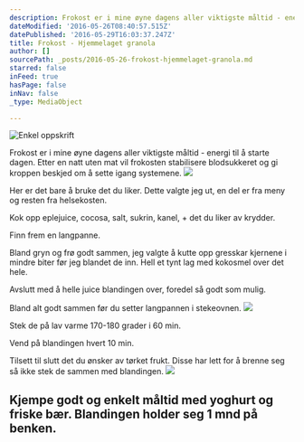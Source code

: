 ```yaml
---
description: Frokost er i mine øyne dagens aller viktigste måltid - energi til å starte dagen. Etter en natt uten mat vil frokosten stabilisere blodsukkeret og gi kroppen beskjed om å sette igang systemene.
dateModified: '2016-05-26T08:40:57.515Z'
datePublished: '2016-05-29T16:03:37.247Z'
title: Frokost - Hjemmelaget granola
author: []
sourcePath: _posts/2016-05-26-frokost-hjemmelaget-granola.md
starred: false
inFeed: true
hasPage: false
inNav: false
_type: MediaObject

---
```

![Enkel oppskrift](https://the-grid-user-content.s3-us-west-2.amazonaws.com/78ebe392-6a49-4606-8624-a08dc6970aad.jpg)

Frokost er i mine øyne dagens aller viktigste måltid - energi til å starte dagen. Etter en natt uten mat vil frokosten stabilisere blodsukkeret og gi kroppen beskjed om å sette igang systemene.
![](https://the-grid-user-content.s3-us-west-2.amazonaws.com/1682c2ce-05eb-4d51-8f3a-30df79655fef.jpg)

Her er det bare å bruke det du liker. Dette valgte jeg ut, en del er fra meny og resten fra helsekosten.

Kok opp eplejuice, cocosa, salt, sukrin, kanel, + det du liker av krydder.

Finn frem en langpanne.

Bland gryn og frø godt sammen, jeg valgte å kutte opp gresskar kjernene i mindre biter før jeg blandet de inn. Hell et tynt lag med kokosmel over det hele.

Avslutt med å helle juice blandingen over, foredel så godt som mulig.

Bland alt godt sammen før du setter langpannen i stekeovnen.
![](https://the-grid-user-content.s3-us-west-2.amazonaws.com/9735dc6b-2fc8-465a-9e87-c42363a6fb8d.jpg)

Stek de på lav varme 170-180 grader i 60 min.

Vend på blandingen hvert 10 min.

Tilsett til slutt det du ønsker av tørket frukt. Disse har lett for å brenne seg så ikke stek de sammen med blandingen.
![](https://the-grid-user-content.s3-us-west-2.amazonaws.com/dfc08990-672b-489c-b13b-06b1dbb54822.jpg)

## Kjempe godt og enkelt måltid med yoghurt og friske bær. Blandingen holder seg 1 mnd på benken.